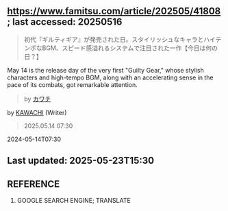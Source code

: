 ## https://www.famitsu.com/article/202505/41808; last accessed: 20250516

> 初代『ギルティギア』が発売された日。スタイリッシュなキャラとハイテンポなBGM、スピード感溢れるシステムで注目された一作【今日は何の日？】

May 14 is the release day of the very first "Guilty Gear," whose stylish characters and high-tempo BGM, along with an accelerating sense in the pace of its combats, got remarkable attention.

> by [カワチ](https://www.famitsu.com/author/26/page/1)

by [KAWACHI](https://www.famitsu.com/author/26/page/1) (Writer)

> 2025.05.14 07:30

2024-05-14T07:30

## Last updated: 2025-05-23T15:30

## REFERENCE

1) GOOGLE SEARCH ENGINE; TRANSLATE